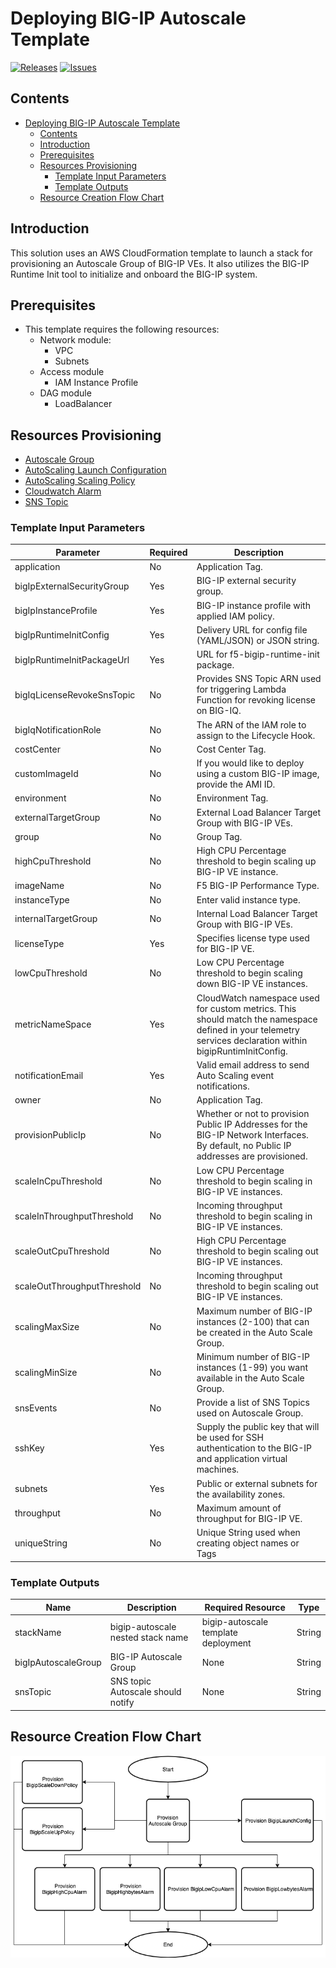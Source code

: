 # Deploying BIG-IP Autoscale Template

[![Releases](https://img.shields.io/github/release/f5networks/f5-aws-cloudformation-v2.svg)](https://github.com/f5networks/f5-aws-cloudformation-v2/releases)
[![Issues](https://img.shields.io/github/issues/f5networks/f5-aws-cloudformation-v2.svg)](https://github.com/f5networks/f5-aws-cloudformation-v2/issues)




## Contents

- [Deploying BIG-IP Autoscale Template](#deploying-bigip-autoscale-template)
  - [Contents](#contents)
  - [Introduction](#introduction)
  - [Prerequisites](#prerequisites)
  - [Resources Provisioning](#resources-provisioning)
    - [Template Input Parameters](#template-input-parameters)
    - [Template Outputs](#template-outputs)
  - [Resource Creation Flow Chart](#resource-creation-flow-chart)



## Introduction

This solution uses an AWS CloudFormation template to launch a stack for provisioning an Autoscale Group of BIG-IP VEs. It also utilizes the BIG-IP Runtime Init tool to initialize and onboard the BIG-IP system.

  
## Prerequisites

  - This template requires the following resources:
    * Network module:
        * VPC
        * Subnets
    * Access module
        * IAM Instance Profile
    * DAG module
        * LoadBalancer
  
  
## Resources Provisioning

  * [Autoscale Group](https://docs.aws.amazon.com/autoscaling/ec2/userguide/AutoScalingGroup.html)
  * [AutoScaling Launch Configuration](https://docs.aws.amazon.com/autoscaling/ec2/userguide/LaunchConfiguration.html)
  * [AutoScaling Scaling Policy](https://docs.aws.amazon.com/autoscaling/ec2/userguide/as-scale-based-on-demand.html)
  * [Cloudwatch Alarm](https://docs.aws.amazon.com/AmazonCloudWatch/latest/monitoring/AlarmThatSendsEmail.html)
  * [SNS Topic](https://docs.aws.amazon.com/sns/latest/dg/sns-create-topic.html)

    
### Template Input Parameters

| Parameter | Required | Description |
| --- | --- | --- |
| application | No | Application Tag. |
| bigIpExternalSecurityGroup | Yes | BIG-IP external security group. |
| bigIpInstanceProfile | Yes | BIG-IP instance profile with applied IAM policy. |
| bigIpRuntimeInitConfig | Yes | Delivery URL for config file (YAML/JSON) or JSON string. |
| bigIpRuntimeInitPackageUrl | Yes | URL for f5-bigip-runtime-init package. |
| bigIqLicenseRevokeSnsTopic | No | Provides SNS Topic ARN used for triggering Lambda Function for revoking license on BIG-IQ. |
| bigIqNotificationRole | No | The ARN of the IAM role to assign to the Lifecycle Hook. |
| costCenter | No | Cost Center Tag. |
| customImageId | No | If you would like to deploy using a custom BIG-IP image, provide the AMI ID. |
| environment | No | Environment Tag. |
| externalTargetGroup | No | External Load Balancer Target Group with BIG-IP VEs. |
| group | No | Group Tag. |
| highCpuThreshold | No | High CPU Percentage threshold to begin scaling up BIG-IP VE instance. |
| imageName | No | F5 BIG-IP Performance Type. |
| instanceType | No | Enter valid instance type. |
| internalTargetGroup | No | Internal Load Balancer Target Group with BIG-IP VEs. |
| licenseType | Yes | Specifies license type used for BIG-IP VE. |
| lowCpuThreshold | No | Low CPU Percentage threshold to begin scaling down BIG-IP VE instances. |
| metricNameSpace | Yes | CloudWatch namespace used for custom metrics. This should match the namespace defined in your telemetry services declaration within bigipRuntimInitConfig. |
| notificationEmail | Yes | Valid email address to send Auto Scaling event notifications. |
| owner | No | Application Tag. |
| provisionPublicIp | No |  Whether or not to provision Public IP Addresses for the BIG-IP Network Interfaces. By default, no Public IP addresses are provisioned. |
| scaleInCpuThreshold | No | Low CPU Percentage threshold to begin scaling in BIG-IP VE instances. | 
| scaleInThroughputThreshold | No | Incoming throughput threshold to begin scaling in BIG-IP VE instances. | 
| scaleOutCpuThreshold | No | High CPU Percentage threshold to begin scaling out BIG-IP VE instances. | 
| scaleOutThroughputThreshold | No | Incoming throughput threshold to begin scaling out BIG-IP VE instances. |
| scalingMaxSize | No |  Maximum number of BIG-IP instances (2-100) that can be created in the Auto Scale Group. |
| scalingMinSize | No | Minimum number of BIG-IP instances (1-99) you want available in the Auto Scale Group. |
| snsEvents | No | Provide a list of SNS Topics used on Autoscale Group. |
| sshKey | Yes | Supply the public key that will be used for SSH authentication to the BIG-IP and application virtual machines. | 
| subnets | Yes | Public or external subnets for the availability zones. | 
| throughput | No | Maximum amount of throughput for BIG-IP VE. |
| uniqueString | No | Unique String used when creating object names or Tags |

### Template Outputs

| Name | Description | Required Resource | Type |
| --- | --- | --- | --- |
| stackName | bigip-autoscale nested stack name | bigip-autoscale template deployment | String |
| bigIpAutoscaleGroup | BIG-IP Autoscale Group | None | String |
| snsTopic | SNS topic Autoscale should notify | None | String |

## Resource Creation Flow Chart


![Resource Creation Flow Chart](../../../images/aws-bigip-autoscale-module.png)







